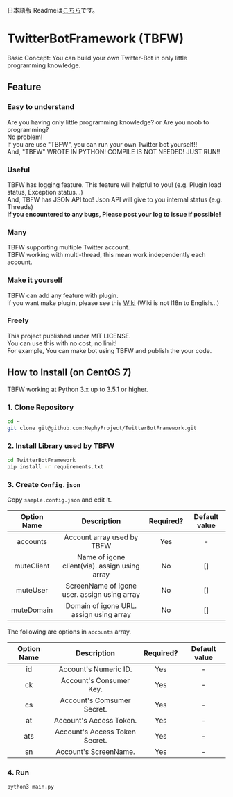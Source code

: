 日本語版 Readmeは[こちら](https://github.com/NephyProject/TwitterBotFramework/blob/master/README.md)です。

# TwitterBotFramework (TBFW)
Basic Concept: You can build your own Twitter-Bot in only little programming knowledge.

## Feature
### Easy to understand
Are you having only little programming knowledge? or Are you noob to programming?
<br>No problem!
<br>If you are use "TBFW", you can run your own Twitter bot yourself!!
<br>And, "TBFW" WROTE IN PYTHON! COMPILE IS NOT NEEDED! JUST RUN!!

### Useful
TBFW has logging feature. This feature will helpful to you! (e.g. Plugin load status, Exception status...)
<br>And, TBFW has JSON API too! Json API will give to you internal status (e.g. Threads)
<br>**If you encountered to any bugs, Please post your log to issue if possible!**

### Many
TBFW supporting multiple Twitter account.
<br>TBFW working with multi-thread, this mean work independently each account.

### Make it yourself
TBFW can add any feature with plugin.
<br>if you want make plugin, please see this [Wiki](https://github.com/NephyProject/TwitterBotFramework/wiki/%5B%E3%83%97%E3%83%A9%E3%82%B0%E3%82%A4%E3%83%B3%5D%E4%BB%95%E6%A7%98) (Wiki is not l18n to English...)

### Freely
This project published under MIT LICENSE.
<br>You can use this with no cost, no limit!
<br>For example, You can make bot using TBFW and publish the your code.

## How to Install (on CentOS 7)
TBFW working at Python 3.x up to 3.5.1 or higher.

### 1. Clone Repository
```bash
cd ~
git clone git@github.com:NephyProject/TwitterBotFramework.git
```

### 2. Install Library used by TBFW
```bash
cd TwitterBotFramework
pip install -r requirements.txt
```

### 3. Create `Config.json`
Copy `sample.config.json` and edit it.

|Option Name|Description|Required?|Default value|
|:-----------:|:------------:|:-----------:|:------------:|
|accounts|Account array used by TBFW|Yes|-|
|muteClient|Name of igone client(via). assign using array|No|[]|
|muteUser|ScreenName of igone user. assign using array|No|[]|
|muteDomain|Domain of igone URL. assign using array|No|[]|

The following are options in `accounts` array.

|Option Name|Description|Required?|Default value|
|:-----------:|:------------:|:-----------:|:------------:|
|id|Account's Numeric ID.|Yes|-|
|ck|Account's Consumer Key.|Yes|-|
|cs|Account's Comsumer Secret.|Yes|-|
|at|Account's Access Token.|Yes|-|
|ats|Account's Access Token Secret.|Yes|-|
|sn|Account's ScreenName.|Yes|-|
### 4. Run
```bash
python3 main.py
```
